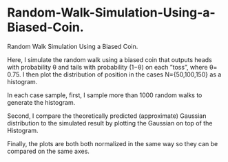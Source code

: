 # Random-Walk-Simulation-Using-a-Biased-Coin.
Random Walk Simulation Using a Biased Coin.

Here, I simulate the random walk using a biased coin that outputs heads with probability θ and tails with probability (1−θ) on each ”toss”, where θ= 0.75. I then plot the distribution of position in the cases N={50,100,150} as a histogram.

In each case sample, first, I sample more than 1000 random walks to generate the histogram.

Second, I compare the theoretically predicted (approximate) Gaussian distribution to the simulated result by plotting the Gaussian on top of the Histogram.

Finally, the plots are both both normalized in the same way so they can be compared on the same axes.

